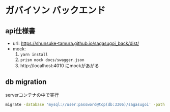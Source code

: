 # ガバイソン バックエンド

## api仕様書
- url: https://shunsuke-tamura.github.io/sagasugoi_back/dist/
- mock: 
  1. `yarn install`
  1. `prism mock docs/swagger.json`
  1. http://localhost:4010 にmockがあがる

## db migration
serverコンテナの中で実行
```bash
migrate -database 'mysql://user:password@tcp(db:3306)/sagasugoi' -path db/migrations up 
```

